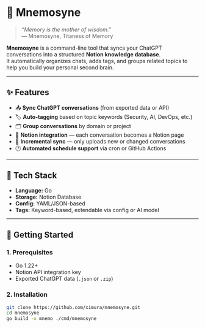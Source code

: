 # 🧠 Mnemosyne

> *“Memory is the mother of wisdom.”*  
> — Mnemosyne, Titaness of Memory

**Mnemosyne** is a command-line tool that syncs your ChatGPT conversations into a structured **Notion knowledge database**.  
It automatically organizes chats, adds tags, and groups related topics to help you build your personal second brain.

---

## ✨ Features

- 📤 **Sync ChatGPT conversations** (from exported data or API)
- 🏷️ **Auto-tagging** based on topic keywords (Security, AI, DevOps, etc.)
- 🗂️ **Group conversations** by domain or project
- 🧩 **Notion integration** — each conversation becomes a Notion page
- 🔁 **Incremental sync** — only uploads new or changed conversations
- 🕐 **Automated schedule support** via cron or GitHub Actions

---

## 🧰 Tech Stack

- **Language:** Go
- **Storage:** Notion Database
- **Config:** YAML/JSON-based
- **Tags:** Keyword-based, extendable via config or AI model

---

## 🚀 Getting Started

### 1. Prerequisites

- Go 1.22+
- Notion API integration key
- Exported ChatGPT data (`.json` or `.zip`)

### 2. Installation

```bash
git clone https://github.com/ximura/mnemosyne.git
cd mnemosyne
go build -o mnemo ./cmd/mnemosyne
